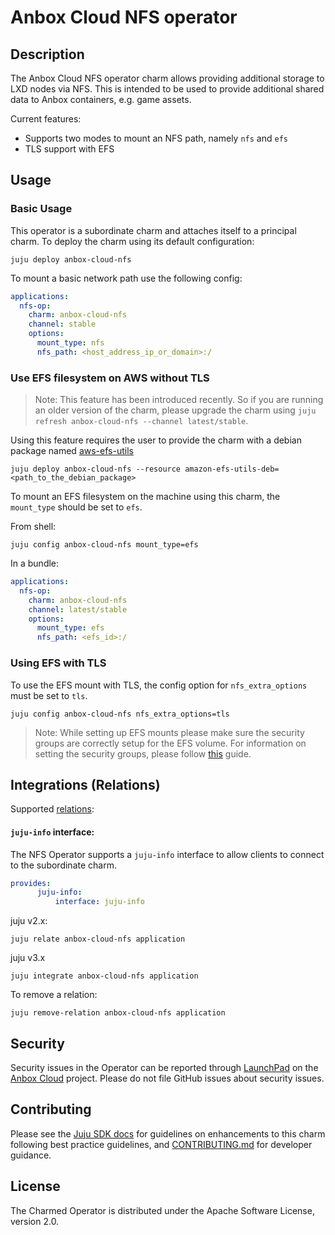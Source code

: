 # Anbox Cloud NFS operator

## Description

The Anbox Cloud NFS operator charm allows providing additional storage to LXD
nodes via NFS. This is intended to be used to provide additional shared data
to Anbox containers, e.g. game assets.

Current features:

* Supports two modes to mount an NFS path, namely `nfs` and `efs`
* TLS support with EFS

## Usage

### Basic Usage

This operator is a subordinate charm and attaches itself to a principal charm.
To deploy the charm using its default configuration:

```shell
juju deploy anbox-cloud-nfs
```

To mount a basic network path use the following config:

```yaml
applications:
  nfs-op:
    charm: anbox-cloud-nfs
    channel: stable
    options:
      mount_type: nfs
      nfs_path: <host_address_ip_or_domain>:/
```

### Use EFS filesystem on AWS without TLS

> Note: This feature has been introduced recently. So if you are
> running an older version of the charm, please upgrade the charm using
> `juju refresh anbox-cloud-nfs --channel latest/stable`.

Using this feature requires the user to provide the charm with a debian package
named [aws-efs-utils](https://docs.aws.amazon.com/efs/latest/ug/installing-amazon-efs-utils.html#installing-other-distro)

```shell
juju deploy anbox-cloud-nfs --resource amazon-efs-utils-deb=<path_to_the_debian_package>
```

To mount an EFS filesystem on the machine using this charm, the `mount_type`
should be set to `efs`.

From shell:
```shell
juju config anbox-cloud-nfs mount_type=efs
```

In a bundle:
```yaml
applications:
  nfs-op:
    charm: anbox-cloud-nfs
    channel: latest/stable
    options:
      mount_type: efs
      nfs_path: <efs_id>:/
```

### Using EFS with TLS

To use the EFS mount with TLS, the config option for `nfs_extra_options` must be
set to `tls`.

```shell
juju config anbox-cloud-nfs nfs_extra_options=tls
```

> Note: While setting up EFS mounts please make sure the security groups are
> correctly setup for the EFS volume. For information on setting the security
> groups, please follow [this](https://docs.aws.amazon.com/efs/latest/ug/accessing-fs-create-security-groups.html)
> guide.

## Integrations (Relations)

Supported [relations](https://juju.is/docs/olm/relations):

#### `juju-info` interface:

The NFS Operator supports a `juju-info` interface to allow clients to connect
to the subordinate charm.

```yaml
provides:
      juju-info:
          interface: juju-info
```

juju v2.x:

```shell
juju relate anbox-cloud-nfs application
```

juju v3.x

```shell
juju integrate anbox-cloud-nfs application
```

To remove a relation:

```shell
juju remove-relation anbox-cloud-nfs application
```

## Security
Security issues in the Operator can be reported through [LaunchPad](https://wiki.ubuntu.com/DebuggingSecurity#How%20to%20File) on the [Anbox Cloud](https://bugs.launchpad.net/anbox-cloud) project. Please do not file GitHub issues about security issues.

## Contributing
Please see the [Juju SDK docs](https://juju.is/docs/sdk) for guidelines on enhancements to this charm following best practice guidelines, and [CONTRIBUTING.md](https://github.com/canonical/anbox-cloud-nfs-operator/blob/main/CONTRIBUTING.md) for developer guidance.

## License
The Charmed Operator is distributed under the Apache Software License, version 2.0.
